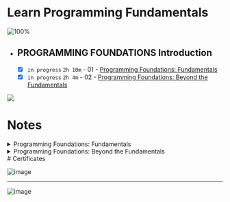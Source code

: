 # Learn Programming Fundamentals

![100%](https://progress-bar.dev/100/?title=Done)
<br />

- ## PROGRAMMING FOUNDATIONS Introduction

  - [x] `in progress` `2h 10m` - 01 - [Programming Foundations: Fundamentals](https://www.linkedin.com/learning/programming-foundations-fundamentals-3/the-fundamentals-of-programming?autoplay=true&contextUrn=urn%3Ali%3AlyndaLearningPath%3A56db2b643dd5596be4e4989b)
  - [x] `in progress` `2h 4m` - 02 - [Programming Foundations: Beyond the Fundamentals](https://www.linkedin.com/learning/programming-foundations-beyond-the-fundamentals/broadening-your-knowledge-of-programming-fundamentals?autoplay=true&contextUrn=urn%3Ali%3AlyndaLearningPath%3A56db2b643dd5596be4e4989b)

<img src="https://img.shields.io/badge/Total%20Number%20Of%20Hours%20For%20This%20Courses-4h14m-blue">

# Notes

<details>
  <summary>Programming Foundations: Fundamentals</summary>
	
	bug - error - crash

	order of steps is vital - 

	after writing code on text editor, opening it won’t run the program, cause python is an interpreted language and to run it we need an interpreter to run it

	Double-clicking does not run the Python Interpreter on the source code.

	---

	Three main ways to translate source code:

	1. compile → write our code then compiler acts like translation server and compiles code and the receiver would never know the original code (Hight level compiled into low level machine language)  

	    **EX → c, c++ and objective c** 

	2. interpret → send code and then use someone who knows it to read every line (process source code line by line using interpreter)

	    **EX → PHP and JavaScript**

	3. combination

	    **EX** → Java, c# and python


	---

	**Enhanced text editors (IDE - integrated development environments)**

	IntelliSense→ help with suggestions while typing

	---

	syntax - the rules of programming language

	syntax highlighting

	run selected line to debug it

	---

	statements - expressions - operators

	---

	### Errors Categories

	1. Syntax - language rules broken
	2. Runtime - unable to execute (DivisonbyError)
	3. Semantic - unexpected output (print alice - print name - print Name)

	---

	To get Python code suggestions, you need to tell VS Code which Python interpreter to use.

	`2 * 3 + 2 * 5` → 16

	---

	`exit()` to make Python exit command-line prompt

	---

	computer gives us space in memory to store data using variables

	---

	java is a static typed language

	python and Js are both dynamic = gets the data type from the stored value in the variable

	---

	python treats decimal as  floats in the most precise way while JavaScript no

	---

	conditional or Boolean expressions or relational operators, ==

	```python
	if 5 < 6:
		return True #block
	else
		return False #block
	```

	---

	```python
	def testMe():

	```

	parameters - arguments

	<aside>
	⚠️ void means a function doesn’t return a value

	</aside>
</details>  

<details>
		<summary> Programming Foundations: Beyond the Fundamentals </summary>
	Collection - grouping related stuff [list]

	```python
	#list
	cities = [
		"l1",
		"l2",
		"l3"
	]
	print(cities[1])

	#dict
	cities = {
		"id":"l1",
		"animal":"cat"
	}

	print(cities["id"])
	```

	<aside>
	⚠️ mutable vs immutable collections (defers from programming language to another)

	</aside>

	<aside>
	⚠️ in python, a tuple is an immutable list

	</aside>

	<aside>
	⚠️ list in  python, is array in JavaScript and c++

	</aside>

	<aside>
	⚠️ Dicts are also known as associative arrays - maps - tables

	</aside>

	---

	for is used to create a loop - iteration

	```python
	cities = [
		"l1",
		"l2",
		"l3"
	]

	for city in cities:
		print(city)

	# i= iterator
	i = 5
	while i <= 100:
		print(i)
		i+=5
	print("list done")

	fruits = [
		"pinapple",
		"strawberry",
		"mango"
	]

	print("our fruit selection: ")
	for fruit in fruits:
		print(fruit)
	```

	---

	**module** - python file that contains code using import 

	**package or library** → using multiple modules together to be used in a group (using ingredients to cook a  cake)

	**framework** →  when a set of code is not just used together but used in a specific way (buying ready cake) - A framework gives you a structure to use as a starting point and customize.

	```python
	import testmodule
	testmodule.mult(10,5)
	```

	---

	concatenation - using methods like find or index

	slice notation → string[start:end]

	---

	regular expression → create a description of a pattern that you want to match

	---

	```python
	distanceInMiles = float(input("Please enter desired value to be  converted: "))
	distanceInKm = distanceInMiles * 1.689344
	print("The converted value is: ", distanceInKm )
	```

	---

	Code style

	airbnb style guide

	---

	pseudocode

	---

	input and output in python

	```python
	infile = open("values.txt", "rt")
	infile.close()
	```

	---

	### Debugging

	1. Syntax error
	    - a loop that counts in the wrong direction
	2. Runtime error 
	    - calling a function that doesn't exist
	    - referencing a variable name that isn't defined
	3. Logic error
	    - a loop that counts in the wrong direction

	---

	### IDE

	1. Syntax highlighting
	2. Auto Completetion
	3. Linting → finding bugs before execution

	Each programming language has an IDE suitable for it’s needs

	---

	### Test Cases

	to check logic errors

	---

	### (OOP) Object

	<aside>
	⚠️ Each object has behaviors, which are built using methods.

	</aside>

	has: 

	1. methods
	2. properties

	---

	### Why aren't all possible methods made available to every object?

	<aside>
	⚠️ to avoid overloading computer memory with unneeded methods, If all objects had access to all methods in the language, your programs would need more computer memory.

	</aside>

	---

	Memory leak - Garbage collection (a compiler keeps track of which items in memory are no longer needed and deletes them automatically)

	Multi-threading

	Algorithms
</details>
# Certificates

![image](https://user-images.githubusercontent.com/18606136/205850580-981680fe-a56d-439a-b9cf-e96ca41066b6.png)

---

![image](https://user-images.githubusercontent.com/18606136/206301083-1fc350f6-328e-4aa9-8a56-b18e864ba686.png)

